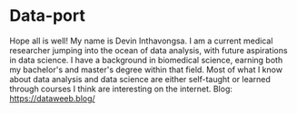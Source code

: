 # Data-port
Hope all is well! My name is Devin Inthavongsa. I am a current medical researcher jumping into the ocean of data analysis, with future aspirations in data science. I have a background in biomedical science, earning both my bachelor's and master's degree within that field. Most of what I know about data analysis and data science are either self-taught or learned through courses I think are interesting on the internet. 
Blog: https://dataweeb.blog/
